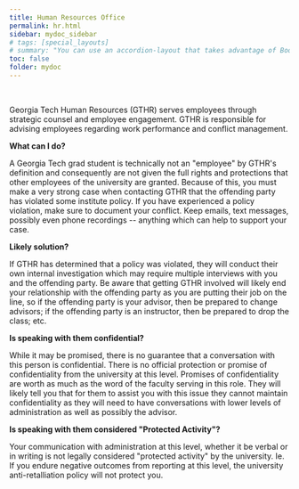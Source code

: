 ```yaml
---
title: Human Resources Office
permalink: hr.html
sidebar: mydoc_sidebar
# tags: [special_layouts]
# summary: "You can use an accordion-layout that takes advantage of Bootstrap styling. This is useful for an FAQ page."
toc: false
folder: mydoc
---
```


<p>&nbsp;</p>

<p>Georgia Tech Human Resources (GTHR) serves employees through strategic counsel and employee engagement. GTHR is responsible for advising employees regarding work performance and conflict management.

</p>

<p><b>What can I do?</b></p>
   <p>A Georgia Tech grad student is technically not an "employee" by GTHR's definition and consequently are not given the full rights and protections that other employees of the university are granted. Because of this, you must make a very strong case when contacting GTHR that the offending party has violated some institute policy. If you have experienced a policy violation, make sure to document your conflict. Keep emails, text messages, possibly even phone recordings -- anything which can help to support your case.</p>

<p><b>Likely solution?</b></p>
   <p>If GTHR has determined that a policy was violated, they will conduct their own internal investigation which may require multiple interviews with you and the offending party. Be aware that getting GTHR involved will likely end your relationship with the offending party as you are putting their job on the line, so if the offending party is your advisor, then be prepared to change advisors; if the offending party is an instructor, then be prepared to drop the class; etc.</p>

<p><b>Is speaking with them confidential?</b></p>
   <p class="answer">While it may be promised, there is no guarantee that a conversation with this person is confidential. There is no official protection or promise of confidentiality from the university at this level. Promises of confidentiality are worth as much as the word of the faculty serving in this role. They will likely tell you that for them to assist you with this issue they cannot maintain confidentiality as they will need to have conversations with lower levels of administration as well as possibly the advisor.</p>

<p><b>Is speaking with them considered "Protected Activity"?</b></p>
   <p class="answer">Your communication with administration at this level, whether it be verbal or in writing is not legally considered "protected activity" by the university. Ie. If you endure negative outcomes from reporting at this level, the university anti-retalliation policy will not protect you.</p>